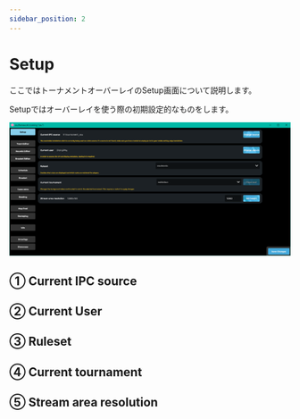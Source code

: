 ```yaml
---
sidebar_position: 2
---
```


# Setup

ここではトーナメントオーバーレイのSetup画面について説明します。

Setupではオーバーレイを使う際の初期設定的なものをします。

![Setup](/img/osu_lazer/setup.png)

## ① Current IPC source

## ② Current User

## ③ Ruleset

## ④ Current tournament

## ⑤ Stream area resolution
